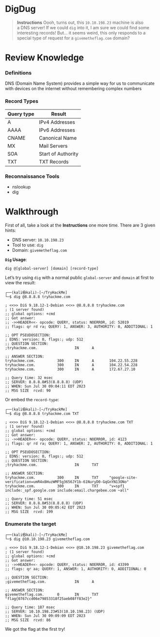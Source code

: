 # DigDug

> **Instructions**
Oooh, turns out, this `10.10.198.23` machine is also a DNS server! If we could `dig` into it, I am sure we could find some interesting records! But... it seems weird, this only responds to a special type of request for a `givemetheflag.com` domain?
> 

# Review Knowledge

### Definitions

DNS (Domain Name System) provides a simple way for us to communicate with devices on the internet without remembering complex numbers

### Record Types

| Query type | Result |
| --- | --- |
| A | IPv4 Addresses |
| AAAA | IPv6 Addresses |
| CNAME | Canonical Name |
| MX | Mail Servers |
| SOA | Start of Authority |
| TXT | TXT Records |

### Reconnaissance Tools

- nslookup
- dig

# Walkthrough

First of all, take a look at the **Instructions** one more time. There are 3 given hints:

- DNS server: `10.10.198.23`
- Tool to use: `dig`
- Domain: `givemetheflag.com`

**`Dig` Usage**:

```tsx
dig @[global-server] [domain] [record-type]
```

Let’s try using `dig` with a normal public `global-server` and `domain` at first to view the result:

```tsx
┌──(kali㉿kali)-[~/TryHackMe]
└─$ dig @8.8.8.8 tryhackme.com         

; <<>> DiG 9.18.12-1-Debian <<>> @8.8.8.8 tryhackme.com
; (1 server found)
;; global options: +cmd
;; Got answer:
;; ->>HEADER<<- opcode: QUERY, status: NOERROR, id: 52019
;; flags: qr rd ra; QUERY: 1, ANSWER: 3, AUTHORITY: 0, ADDITIONAL: 1

;; OPT PSEUDOSECTION:
; EDNS: version: 0, flags:; udp: 512
;; QUESTION SECTION:
;tryhackme.com.                 IN      A

;; ANSWER SECTION:
tryhackme.com.          300     IN      A       104.22.55.228
tryhackme.com.          300     IN      A       104.22.54.228
tryhackme.com.          300     IN      A       172.67.27.10

;; Query time: 32 msec
;; SERVER: 8.8.8.8#53(8.8.8.8) (UDP)
;; WHEN: Sun Jul 30 09:04:11 EDT 2023
;; MSG SIZE  rcvd: 90
```

Or embed the `record-type`:

```tsx
┌──(kali㉿kali)-[~/TryHackMe]
└─$ dig @8.8.8.8 tryhackme.com TXT

; <<>> DiG 9.18.12-1-Debian <<>> @8.8.8.8 tryhackme.com TXT
; (1 server found)
;; global options: +cmd
;; Got answer:
;; ->>HEADER<<- opcode: QUERY, status: NOERROR, id: 4123
;; flags: qr rd ra; QUERY: 1, ANSWER: 2, AUTHORITY: 0, ADDITIONAL: 1

;; OPT PSEUDOSECTION:
; EDNS: version: 0, flags:; udp: 512
;; QUESTION SECTION:
;tryhackme.com.                 IN      TXT

;; ANSWER SECTION:
tryhackme.com.          300     IN      TXT     "google-site-verification=umR4x8HuzWMF5g3656JY1b-61NuryD0-GqGnYN13ONo"
tryhackme.com.          300     IN      TXT     "v=spf1 include:_spf.google.com include:email.chargebee.com ~all"

;; Query time: 51 msec
;; SERVER: 8.8.8.8#53(8.8.8.8) (UDP)
;; WHEN: Sun Jul 30 09:05:42 EDT 2023
;; MSG SIZE  rcvd: 199
```

### Enumerate the target

```tsx
┌──(kali㉿kali)-[~/TryHackMe]
└─$ dig @10.10.198.23 givemetheflag.com

; <<>> DiG 9.18.12-1-Debian <<>> @10.10.198.23 givemetheflag.com
; (1 server found)
;; global options: +cmd
;; Got answer:
;; ->>HEADER<<- opcode: QUERY, status: NOERROR, id: 43399
;; flags: qr aa; QUERY: 1, ANSWER: 1, AUTHORITY: 0, ADDITIONAL: 0

;; QUESTION SECTION:
;givemetheflag.com.             IN      A

;; ANSWER SECTION:
givemetheflag.com.      0       IN      TXT     "flag{0767ccd06e79853318f25aeb08ff83e2}"

;; Query time: 187 msec
;; SERVER: 10.10.198.23#53(10.10.198.23) (UDP)
;; WHEN: Sun Jul 30 09:09:09 EDT 2023
;; MSG SIZE  rcvd: 86
```

We got the flag at the first try!